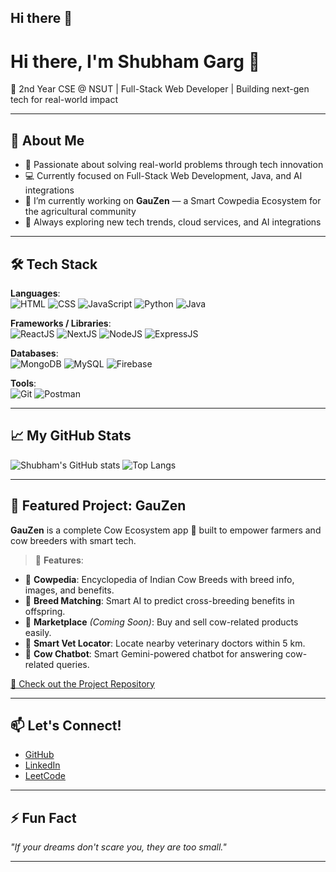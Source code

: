 ## Hi there 👋

# Hi there, I'm Shubham Garg 👋

🚀 2nd Year CSE @ NSUT | Full-Stack Web Developer | Building next-gen tech for real-world impact

---

## 🚀 About Me
- 🧠 Passionate about solving real-world problems through tech innovation
- 💻 Currently focused on Full-Stack Web Development, Java, and AI integrations
- 🔭 I’m currently working on **GauZen** — a Smart Cowpedia Ecosystem for the agricultural community
- 🌱 Always exploring new tech trends, cloud services, and AI integrations

---

## 🛠️ Tech Stack
**Languages**:  
![HTML](https://img.shields.io/badge/HTML5-orange?style=for-the-badge&logo=html5&logoColor=white) 
![CSS](https://img.shields.io/badge/CSS3-blue?style=for-the-badge&logo=css3&logoColor=white)
![JavaScript](https://img.shields.io/badge/Javascript-F7DF1E?style=for-the-badge&logo=javascript&logoColor=black)
![Python](https://img.shields.io/badge/Python-3776AB?style=for-the-badge&logo=python&logoColor=white)
![Java](https://img.shields.io/badge/Java-007396?style=for-the-badge&logo=java&logoColor=white)

**Frameworks / Libraries**:  
![ReactJS](https://img.shields.io/badge/React-20232A?style=for-the-badge&logo=react&logoColor=61DAFB) 
![NextJS](https://img.shields.io/badge/Next.js-000000?style=for-the-badge&logo=nextdotjs&logoColor=white)
![NodeJS](https://img.shields.io/badge/Node.js-43853D?style=for-the-badge&logo=node-dot-js&logoColor=white)
![ExpressJS](https://img.shields.io/badge/Express.js-404D59?style=for-the-badge)

**Databases**:  
![MongoDB](https://img.shields.io/badge/MongoDB-4EA94B?style=for-the-badge&logo=mongodb&logoColor=white)
![MySQL](https://img.shields.io/badge/MySQL-00758F?style=for-the-badge&logo=mysql&logoColor=white)
![Firebase](https://img.shields.io/badge/Firebase-FFCA28?style=for-the-badge&logo=firebase&logoColor=black)

**Tools**:  
![Git](https://img.shields.io/badge/Git-F05032?style=for-the-badge&logo=git&logoColor=white)
![Postman](https://img.shields.io/badge/Postman-FF6C37?style=for-the-badge&logo=postman&logoColor=white)

---

## 📈 My GitHub Stats
![Shubham's GitHub stats](https://github-readme-stats.vercel.app/api?username=Immortal-CyberGuy&show_icons=true&theme=radical)
![Top Langs](https://github-readme-stats.vercel.app/api/top-langs/?username=Immortal-CyberGuy&layout=compact&theme=radical)

---

## 🚀 Featured Project: GauZen
**GauZen** is a complete Cow Ecosystem app 🐄 built to empower farmers and cow breeders with smart tech.

> 🌟 **Features**:
- 🐄 **Cowpedia**: Encyclopedia of Indian Cow Breeds with breed info, images, and benefits.
- 🔬 **Breed Matching**: Smart AI to predict cross-breeding benefits in offspring.
- 🛒 **Marketplace** *(Coming Soon)*: Buy and sell cow-related products easily.
- 🏥 **Smart Vet Locator**: Locate nearby veterinary doctors within 5 km.
- 🤖 **Cow Chatbot**: Smart Gemini-powered chatbot for answering cow-related queries.

[🔗 Check out the Project Repository](https://github.com/Immortal-CyberGuy/GauZen)  

---

## 📫 Let's Connect!
- [GitHub](https://github.com/Immortal-CyberGuy/)
- [LinkedIn](https://linkedin.com/in/real-shubham-garg)
- [LeetCode](https://leetcode.com/u/gargshubham2411/)

---

## ⚡ Fun Fact
_"If your dreams don't scare you, they are too small."_

---

